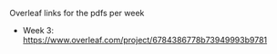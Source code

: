 Overleaf links for the pdfs per week
- Week 3: https://www.overleaf.com/project/6784386778b73949993b9781

